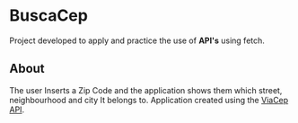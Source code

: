 # BuscaCep
Project developed to apply and practice the use of **API's** using fetch.

## About
The user Inserts a Zip Code and the application shows them which street, neighbourhood and city It belongs to.
Application created using the [ViaCep API](https://viacep.com.br/).

